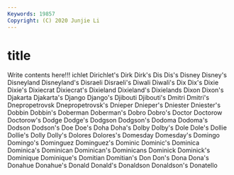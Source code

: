 ```yaml
---
Keywords: 19857
Copyright: (C) 2020 Junjie Li
---
```


# title

Write contents here!!!
ichlet 
Dirichlet's 
Dirk 
Dirk's 
Dis 
Dis's 
Disney 
Disney's 
Disneyland
Disneyland's 
Disraeli 
Disraeli's 
Diwali 
Diwali's 
Dix 
Dix's 
Dixie 
Dixie's 
Dixiecrat
Dixiecrat's 
Dixieland 
Dixieland's 
Dixielands 
Dixon 
Dixon's 
Djakarta 
Djakarta's 
Django 
Django's
Djibouti 
Djibouti's 
Dmitri 
Dmitri's 
Dnepropetrovsk 
Dnepropetrovsk's 
Dnieper 
Dnieper's 
Dniester 
Dniester's
Dobbin 
Dobbin's 
Doberman 
Doberman's 
Dobro 
Dobro's 
Doctor 
Doctorow 
Doctorow's 
Dodge
Dodge's 
Dodgson 
Dodgson's 
Dodoma 
Dodoma's 
Dodson 
Dodson's 
Doe 
Doe's 
Doha
Doha's 
Dolby 
Dolby's 
Dole 
Dole's 
Dollie 
Dollie's 
Dolly 
Dolly's 
Dolores
Dolores's 
Domesday 
Domesday's 
Domingo 
Domingo's 
Dominguez 
Dominguez's 
Dominic 
Dominic's 
Dominica
Dominica's 
Dominican 
Dominican's 
Dominicans 
Dominick 
Dominick's 
Dominique 
Dominique's 
Domitian 
Domitian's
Don 
Don's 
Dona 
Dona's 
Donahue 
Donahue's 
Donald 
Donald's 
Donaldson 
Donaldson's
Donatello 
